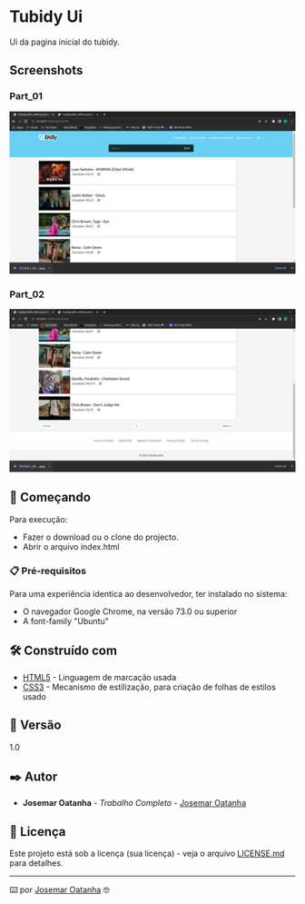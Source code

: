 # Tubidy Ui

Ui da pagina inicial do tubidy.

## Screenshots

### Part_01
![Part_01](https://github.com/joshaodev/ui-tubidy-clone/blob/main/screenshots/Screenshot%20from%202022-05-25%2011-08-58-1.png)

### Part_02
![Part_02](https://github.com/joshaodev/ui-tubidy-clone/blob/main/screenshots/Screenshot%20from%202022-05-25%2011-09-08.png)

## 🚀 Começando

Para execução:

* Fazer o download ou o clone do projecto.
* Abrir o arquivo index.html


### 📋 Pré-requisitos

Para uma experiência identica ao desenvolvedor, ter instalado no sistema:

* O navegador Google Chrome, na versão 73.0 ou superior
* A font-family "Ubuntu"

## 🛠️ Construído com

* [HTML5](http://www.w3schools.com/html/) - Linguagem de marcação usada
* [CSS3](https://www.w3schools.com/css/) - Mecanismo de estilização, para criação de folhas de estilos usado

## 📌 Versão

1.0 

## ✒️ Autor

* **Josemar Oatanha** - *Trabalho Completo* - [Josemar Oatanha](https://github.com/joshaodev)

## 📄 Licença

Este projeto está sob a licença (sua licença) - veja o arquivo [LICENSE.md](https://github.com/usuario/projeto/licenca) para detalhes.

---
⌨️ por [Josemar Oatanha](https://gist.github.com/joshaodev) 🤓
